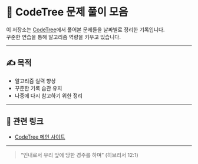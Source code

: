 # 🧠 CodeTree 문제 풀이 모음

이 저장소는 [CodeTree](https://www.codetree.ai/)에서 풀어본 문제들을 날짜별로 정리한 기록입니다.  
꾸준한 연습을 통해 알고리즘 역량을 키우고 있습니다.

---

## ✍️ 목적

- 알고리즘 실력 향상
- 꾸준한 기록 습관 유지
- 나중에 다시 참고하기 위한 정리

---

## 🔗 관련 링크

- [CodeTree 메인 사이트](https://www.codetree.ai/)

---

> “인내로서 우리 앞에 당한 경주를 하며” (히브리서 12:1)
